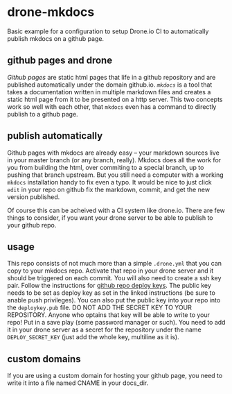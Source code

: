 # drone-mkdocs
Basic example for a configuration to setup Drone.io CI to automatically publish mkdocs on a github page.

## github pages and drone
*Github pages* are static html pages that life in a github repository and are published automatically under the domain github.io. *`mkdocs`* is a tool that takes a documentation written in multiple markdown files and creates a static html page from it to be presented on a http server. This two concepts work so well with each other, that `mkdocs` even has a command to directly publish to a github page.

## publish automatically
Github pages with mkdocs are already easy &ndash; your markdown sources live in your master branch (or any branch, really). Mkdocs does all the work for you from building the html, over commiting to a special branch, up to pushing that branch upstream. But you still need a computer with a working `mkdocs` installation handy to fix even a typo. It would be nice to just click `edit` in your repo on github fix the markdown, commit, and get the new version published. 

Of course this can be acheived with a CI system like drone.io. There are few things to consider, if you want your drone server to be able to publish to your github repo.

## usage
This repo consists of not much more than a simple `.drone.yml` that you can copy to your mkdocs repo. Activate that repo in your drone server and it should be triggered on each commit. You will also need to create a ssh key pair. Follow the instructions for 
[github repo deploy keys](https://developer.github.com/v3/guides/managing-deploy-keys/#deploy-keys). The public key needs to be set as deploy key as set in the linked instructions (be sure to anable push privileges). You can also put the public key into your repo into the `deploykey.pub` file. DO NOT ADD THE SECRET KEY TO YOUR REPOSITORY. Anyone who optains that key will be able to write to your repo! Put in a save play (some password manager or such). You need to add it in your drone server as a secret for the repository under the name `DEPLOY_SECRET_KEY` (just add the whole key, multiline as it is).

## custom domains
If you are using a custom domain for hosting your github page, you need to write it into a file named CNAME in your docs_dir.
